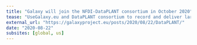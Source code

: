 ```yaml
---
title: "Galaxy will join the NFDI-DataPLANT consortium in October 2020"
tease: "UseGalaxy.eu and DataPLANT consortium to record and deliver large data volumes for modern crop research"
external_url: "https://galaxyproject.eu/posts/2020/08/22/DataPLANT/"
date: "2020-08-22"
subsites: [global, us]
---
```

